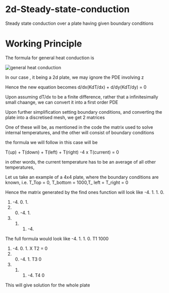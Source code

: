 # 2d-Steady-state-conduction
Steady state conduction over a plate having given boundary conditions

# Working Principle

The formula for general heat conduction is 

![general heat conduction](https://miro.medium.com/v2/resize:fit:828/format:webp/0*1vBvtBocle5jyida.png)

In our case , it being a 2d plate, we may ignore the PDE involving z

Hence the new equation becomes d/dx(KdT/dx) + d/dy(KdT/dy) = 0

Upon assuming dT/dx to be a finite difference, rather that a infinitesimally small chaange, we can convert it into a first order PDE

Upon further simplification setting boundary conditions, and converting the plate into a discretised mesh, we get 2 matrices

One of these will be, as mentioned in the code the matrix used to solve internal temperatures, and the other will consist of boundary conditions

the formula we will follow in this case will be 

T(up) + T(down) + T(left) + T(right) -4 x T(current)  = 0

in other words, the current temperature has to be an average of all other temperatures,

Let us take an example of a 4x4 plate, where the boundary conditions are known, i.e. T_Top = 0, T_bottom = 1000,T_ left = T_right = 0

Hence the matrix generated by the find ones function will look like 
 -4.  1.  1.  0.
  1. -4.  0.  1.
  1.  0. -4.  1.
  0.  1.  1. -4.
 
 The full formula would look like
 -4.  1.  1.  0.      T1        1000
  1. -4.  0.  1.  X   T2    =   0
  1.  0. -4.  1.      T3        0
  0.  1.  1. -4.      T4        0

This will give solution for the whole plate
 
